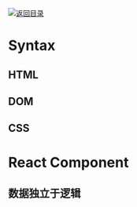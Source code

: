 [![返回目录](https://i.postimg.cc/50XLzC7C/image.png)](https://github.com/wx-chevalier/Web-Series/)

# Syntax

## HTML

## DOM

## CSS

# React Component

## 数据独立于逻辑
